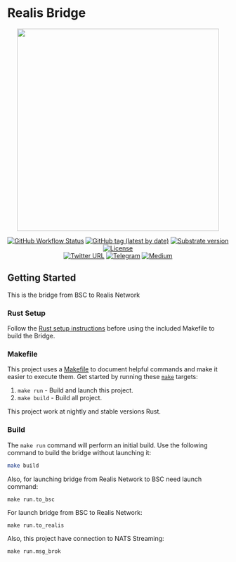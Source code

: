 # Realis Bridge
<p align="center">
  <img src="https://github.com/Daelon02/realis/blob/main/REALIS3.png" width="460">
</p>

<div align="center">

[![GitHub Workflow Status](https://img.shields.io/github/workflow/status/AcalaNetwork/Acala/Test?label=Actions&logo=github)](https://github.com/cryptosoulgame/Realis.Network/actions?query=workflow%3ATest)
[![GitHub tag (latest by date)](https://img.shields.io/badge/tag-v1.0.1-blue)](https://github.com/cryptosoulgame/Realis.Network/tags)
[![Substrate version](https://img.shields.io/badge/Substrate-3.0.0-brightgreen?logo=Parity%20Substrate)](https://substrate.dev/)
[![License](https://img.shields.io/github/license/AcalaNetwork/Acala?color=green)](https://github.com/cryptosoulgame/Realis.Network/blob/main/LICENSE)
<br />
[![Twitter URL](https://img.shields.io/twitter/url?style=social&url=https%3A%2F%2Ftwitter.com%2FAcalaNetwork)](https://twitter.com/realisnetwork)
[![Telegram](https://img.shields.io/badge/Telegram-gray?logo=telegram)](https://t.me/RealisNetwork)
[![Medium](https://img.shields.io/badge/Medium-gray?logo=medium)](https://realisnetwork.medium.com/)

</div>

## Getting Started

This is the bridge from BSC to Realis Network

### Rust Setup

Follow the [Rust setup instructions](./doc/rust-setup.md) before using the included Makefile to
build the Bridge.

### Makefile

This project uses a [Makefile](Makefile) to document helpful commands and make it easier to execute
them. Get started by running these [`make`](https://www.gnu.org/software/make/manual/make.html)
targets:

1. `make run` - Build and launch this project.
2. `make build` - Build all project.

This project work at nightly and stable versions Rust.

### Build

The `make run` command will perform an initial build. Use the following command to build the bridge
without launching it:

```sh
make build
```

Also, for launching bridge from Realis Network to BSC need launch command:
```
make run.to_bsc
```

For launch bridge from BSC to Realis Network:

```
make run.to_realis
```

Also, this project have connection to NATS Streaming:
```
make run.msg_brok
```